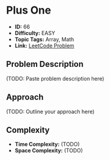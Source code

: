 # Plus One

- **ID:** 66
- **Difficulty:** EASY
- **Topic Tags:** Array, Math
- **Link:** [LeetCode Problem](https://leetcode.com/problems/plus-one/description/)

## Problem Description

(TODO: Paste problem description here)

## Approach

(TODO: Outline your approach here)

## Complexity

- **Time Complexity:** (TODO)
- **Space Complexity:** (TODO)
